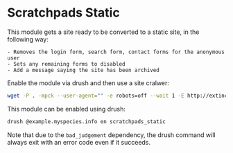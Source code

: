 # Scratchpads Static

This module gets a site ready to be converted to a static site, in the following way:

	- Removes the login form, search form, contact forms for the anonymous user
	- Sets any remaining forms to disabled
	- Add a message saying the site has been archived

Enable the module via drush and then use a site cralwer:

```bash
wget -P . -mpck --user-agent="" -e robots=off --wait 1 -E http://extinction.myspecies.info/
```

This module can be enabled using drush:

```bash
drush @example.myspecies.info en scratchpads_static
```

Note that due to the `bad_judgement` dependency,
the drush command will always exit with an error code
even if it succeeds.
